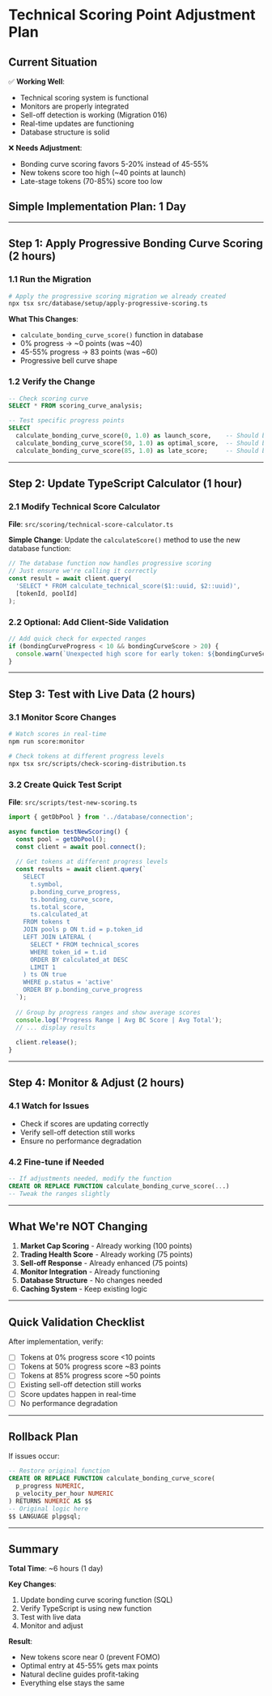# Technical Scoring Point Adjustment Plan

## Current Situation
✅ **Working Well**:
- Technical scoring system is functional
- Monitors are properly integrated 
- Sell-off detection is working (Migration 016)
- Real-time updates are functioning
- Database structure is solid

❌ **Needs Adjustment**:
- Bonding curve scoring favors 5-20% instead of 45-55%
- New tokens score too high (~40 points at launch)
- Late-stage tokens (70-85%) score too low

## Simple Implementation Plan: 1 Day

---

## Step 1: Apply Progressive Bonding Curve Scoring (2 hours)

### 1.1 Run the Migration
```bash
# Apply the progressive scoring migration we already created
npx tsx src/database/setup/apply-progressive-scoring.ts
```

**What This Changes**:
- `calculate_bonding_curve_score()` function in database
- 0% progress → ~0 points (was ~40)
- 45-55% progress → 83 points (was ~60)
- Progressive bell curve shape

### 1.2 Verify the Change
```sql
-- Check scoring curve
SELECT * FROM scoring_curve_analysis;

-- Test specific progress points
SELECT 
  calculate_bonding_curve_score(0, 1.0) as launch_score,    -- Should be ~0
  calculate_bonding_curve_score(50, 1.0) as optimal_score,  -- Should be 83
  calculate_bonding_curve_score(85, 1.0) as late_score;     -- Should be ~50
```

---

## Step 2: Update TypeScript Calculator (1 hour)

### 2.1 Modify Technical Score Calculator
**File**: `src/scoring/technical-score-calculator.ts`

**Simple Change**: Update the `calculateScore()` method to use the new database function:

```typescript
// The database function now handles progressive scoring
// Just ensure we're calling it correctly
const result = await client.query(
  'SELECT * FROM calculate_technical_score($1::uuid, $2::uuid)',
  [tokenId, poolId]
);
```

### 2.2 Optional: Add Client-Side Validation
```typescript
// Add quick check for expected ranges
if (bondingCurveProgress < 10 && bondingCurveScore > 20) {
  console.warn(`Unexpected high score for early token: ${bondingCurveScore}`);
}
```

---

## Step 3: Test with Live Data (2 hours)

### 3.1 Monitor Score Changes
```bash
# Watch scores in real-time
npm run score:monitor

# Check tokens at different progress levels
npx tsx src/scripts/check-scoring-distribution.ts
```

### 3.2 Create Quick Test Script
**File**: `src/scripts/test-new-scoring.ts`

```typescript
import { getDbPool } from '../database/connection';

async function testNewScoring() {
  const pool = getDbPool();
  const client = await pool.connect();
  
  // Get tokens at different progress levels
  const results = await client.query(`
    SELECT 
      t.symbol,
      p.bonding_curve_progress,
      ts.bonding_curve_score,
      ts.total_score,
      ts.calculated_at
    FROM tokens t
    JOIN pools p ON t.id = p.token_id
    LEFT JOIN LATERAL (
      SELECT * FROM technical_scores 
      WHERE token_id = t.id 
      ORDER BY calculated_at DESC 
      LIMIT 1
    ) ts ON true
    WHERE p.status = 'active'
    ORDER BY p.bonding_curve_progress
  `);
  
  // Group by progress ranges and show average scores
  console.log('Progress Range | Avg BC Score | Avg Total');
  // ... display results
  
  client.release();
}
```

---

## Step 4: Monitor & Adjust (2 hours)

### 4.1 Watch for Issues
- Check if scores are updating correctly
- Verify sell-off detection still works
- Ensure no performance degradation

### 4.2 Fine-tune if Needed
```sql
-- If adjustments needed, modify the function
CREATE OR REPLACE FUNCTION calculate_bonding_curve_score(...)
-- Tweak the ranges slightly
```

---

## What We're NOT Changing

1. **Market Cap Scoring** - Already working (100 points)
2. **Trading Health Score** - Already working (75 points)  
3. **Sell-off Response** - Already enhanced (75 points)
4. **Monitor Integration** - Already functioning
5. **Database Structure** - No changes needed
6. **Caching System** - Keep existing logic

---

## Quick Validation Checklist

After implementation, verify:

- [ ] Tokens at 0% progress score <10 points
- [ ] Tokens at 50% progress score ~83 points
- [ ] Tokens at 85% progress score ~50 points
- [ ] Existing sell-off detection still works
- [ ] Score updates happen in real-time
- [ ] No performance degradation

---

## Rollback Plan

If issues occur:

```sql
-- Restore original function
CREATE OR REPLACE FUNCTION calculate_bonding_curve_score(
  p_progress NUMERIC,
  p_velocity_per_hour NUMERIC
) RETURNS NUMERIC AS $$
-- Original logic here
$$ LANGUAGE plpgsql;
```

---

## Summary

**Total Time**: ~6 hours (1 day)

**Key Changes**:
1. Update bonding curve scoring function (SQL)
2. Verify TypeScript is using new function
3. Test with live data
4. Monitor and adjust

**Result**: 
- New tokens score near 0 (prevent FOMO)
- Optimal entry at 45-55% gets max points
- Natural decline guides profit-taking
- Everything else stays the same